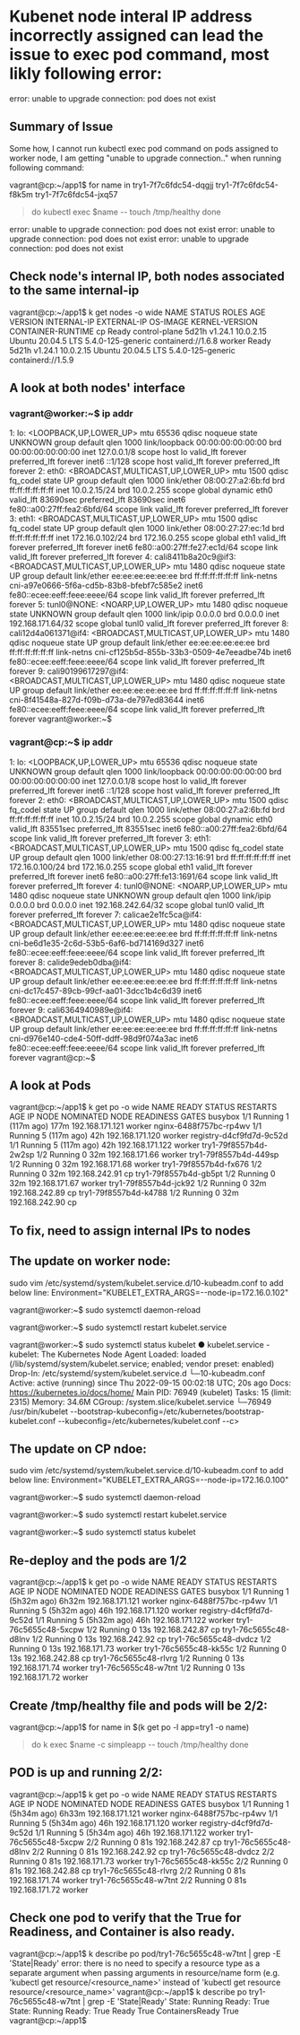 # Kubenet node interal IP address incorrectly assigned can lead the issue to exec pod command, most likly following error:
   error: unable to upgrade connection: pod does not exist

## Summary of Issue
Some how, I cannot run kubectl exec pod command on pods assigned to worker node, I am getting "unable to upgrade connection.." when running following command:

vagrant@cp:~/app1$ for name in try1-7f7c6fdc54-dqgjj try1-7f7c6fdc54-f8k5m try1-7f7c6fdc54-jxq57
>do 
>kubectl exec $name -- touch /tmp/healthy
>done

error: unable to upgrade connection: pod does not exist
error: unable to upgrade connection: pod does not exist
error: unable to upgrade connection: pod does not exist

## Check node's internal IP, both nodes associated to the same internal-ip

vagrant@cp:~/app1$ k get nodes -o wide
NAME     STATUS   ROLES           AGE     VERSION   INTERNAL-IP   EXTERNAL-IP   OS-IMAGE             KERNEL-VERSION      CONTAINER-RUNTIME
cp       Ready    control-plane   5d21h   v1.24.1   10.0.2.15     <none>        Ubuntu 20.04.5 LTS   5.4.0-125-generic   containerd://1.6.8
worker   Ready    <none>          5d21h   v1.24.1   10.0.2.15     <none>        Ubuntu 20.04.5 LTS   5.4.0-125-generic   containerd://1.5.9

## A look at both nodes' interface
### vagrant@worker:~$ ip addr
1: lo: <LOOPBACK,UP,LOWER_UP> mtu 65536 qdisc noqueue state UNKNOWN group default qlen 1000
    link/loopback 00:00:00:00:00:00 brd 00:00:00:00:00:00
    inet 127.0.0.1/8 scope host lo
       valid_lft forever preferred_lft forever
    inet6 ::1/128 scope host
       valid_lft forever preferred_lft forever
2: eth0: <BROADCAST,MULTICAST,UP,LOWER_UP> mtu 1500 qdisc fq_codel state UP group default qlen 1000
    link/ether 08:00:27:a2:6b:fd brd ff:ff:ff:ff:ff:ff
    inet 10.0.2.15/24 brd 10.0.2.255 scope global dynamic eth0
       valid_lft 83690sec preferred_lft 83690sec
    inet6 fe80::a00:27ff:fea2:6bfd/64 scope link
       valid_lft forever preferred_lft forever
3: eth1: <BROADCAST,MULTICAST,UP,LOWER_UP> mtu 1500 qdisc fq_codel state UP group default qlen 1000
    link/ether 08:00:27:27:ec:1d brd ff:ff:ff:ff:ff:ff
    inet 172.16.0.102/24 brd 172.16.0.255 scope global eth1
       valid_lft forever preferred_lft forever
    inet6 fe80::a00:27ff:fe27:ec1d/64 scope link
       valid_lft forever preferred_lft forever
4: cali8411b8a20c9@if3: <BROADCAST,MULTICAST,UP,LOWER_UP> mtu 1480 qdisc noqueue state UP group default
    link/ether ee:ee:ee:ee:ee:ee brd ff:ff:ff:ff:ff:ff link-netns cni-a97e0666-5f6a-cd5b-83b8-bfebf7c585e2
    inet6 fe80::ecee:eeff:feee:eeee/64 scope link
       valid_lft forever preferred_lft forever
5: tunl0@NONE: <NOARP,UP,LOWER_UP> mtu 1480 qdisc noqueue state UNKNOWN group default qlen 1000
    link/ipip 0.0.0.0 brd 0.0.0.0
    inet 192.168.171.64/32 scope global tunl0
       valid_lft forever preferred_lft forever
8: cali12d4a061371@if4: <BROADCAST,MULTICAST,UP,LOWER_UP> mtu 1480 qdisc noqueue state UP group default
    link/ether ee:ee:ee:ee:ee:ee brd ff:ff:ff:ff:ff:ff link-netns cni-cf125b5d-855b-33b3-0509-4e7eeadbe74b
    inet6 fe80::ecee:eeff:feee:eeee/64 scope link
       valid_lft forever preferred_lft forever
9: cali90199617297@if4: <BROADCAST,MULTICAST,UP,LOWER_UP> mtu 1480 qdisc noqueue state UP group default
    link/ether ee:ee:ee:ee:ee:ee brd ff:ff:ff:ff:ff:ff link-netns cni-8f41548a-827d-f09b-d73a-de797ed83644
    inet6 fe80::ecee:eeff:feee:eeee/64 scope link
       valid_lft forever preferred_lft forever
vagrant@worker:~$


### vagrant@cp:~$ ip addr
1: lo: <LOOPBACK,UP,LOWER_UP> mtu 65536 qdisc noqueue state UNKNOWN group default qlen 1000
    link/loopback 00:00:00:00:00:00 brd 00:00:00:00:00:00
    inet 127.0.0.1/8 scope host lo
       valid_lft forever preferred_lft forever
    inet6 ::1/128 scope host
       valid_lft forever preferred_lft forever
2: eth0: <BROADCAST,MULTICAST,UP,LOWER_UP> mtu 1500 qdisc fq_codel state UP group default qlen 1000
    link/ether 08:00:27:a2:6b:fd brd ff:ff:ff:ff:ff:ff
    inet 10.0.2.15/24 brd 10.0.2.255 scope global dynamic eth0
       valid_lft 83551sec preferred_lft 83551sec
    inet6 fe80::a00:27ff:fea2:6bfd/64 scope link
       valid_lft forever preferred_lft forever
3: eth1: <BROADCAST,MULTICAST,UP,LOWER_UP> mtu 1500 qdisc fq_codel state UP group default qlen 1000
    link/ether 08:00:27:13:16:91 brd ff:ff:ff:ff:ff:ff
    inet 172.16.0.100/24 brd 172.16.0.255 scope global eth1
       valid_lft forever preferred_lft forever
    inet6 fe80::a00:27ff:fe13:1691/64 scope link
       valid_lft forever preferred_lft forever
4: tunl0@NONE: <NOARP,UP,LOWER_UP> mtu 1480 qdisc noqueue state UNKNOWN group default qlen 1000
    link/ipip 0.0.0.0 brd 0.0.0.0
    inet 192.168.242.64/32 scope global tunl0
       valid_lft forever preferred_lft forever
7: calicae2e1fc5ca@if4: <BROADCAST,MULTICAST,UP,LOWER_UP> mtu 1480 qdisc noqueue state UP group default
    link/ether ee:ee:ee:ee:ee:ee brd ff:ff:ff:ff:ff:ff link-netns cni-be6d1e35-2c6d-53b5-6af6-bd714169d327
    inet6 fe80::ecee:eeff:feee:eeee/64 scope link
       valid_lft forever preferred_lft forever
8: calide9edeb0dba@if4: <BROADCAST,MULTICAST,UP,LOWER_UP> mtu 1480 qdisc noqueue state UP group default
    link/ether ee:ee:ee:ee:ee:ee brd ff:ff:ff:ff:ff:ff link-netns cni-dc17c457-89cb-99cf-aa01-3dcc1b4c6d39
    inet6 fe80::ecee:eeff:feee:eeee/64 scope link
       valid_lft forever preferred_lft forever
9: cali6364940989e@if4: <BROADCAST,MULTICAST,UP,LOWER_UP> mtu 1480 qdisc noqueue state UP group default
    link/ether ee:ee:ee:ee:ee:ee brd ff:ff:ff:ff:ff:ff link-netns cni-d976e140-cde4-50ff-ddff-98d9f074a3ac
    inet6 fe80::ecee:eeff:feee:eeee/64 scope link
       valid_lft forever preferred_lft forever
vagrant@cp:~$


## A look at Pods
vagrant@cp:~/app1$ k get po -o wide
NAME                       READY   STATUS    RESTARTS       AGE    IP                NODE     NOMINATED NODE   READINESS GATES
busybox                    1/1     Running   1 (117m ago)   177m   192.168.171.121   worker   <none>           <none>
nginx-6488f757bc-rp4wv     1/1     Running   5 (117m ago)   42h    192.168.171.120   worker   <none>           <none>
registry-d4cf9fd7d-9c52d   1/1     Running   5 (117m ago)   42h    192.168.171.122   worker   <none>           <none>
try1-79f8557b4d-2w2sp      1/2     Running   0              32m    192.168.171.66    worker   <none>           <none>
try1-79f8557b4d-449sp      1/2     Running   0              32m    192.168.171.68    worker   <none>           <none>
try1-79f8557b4d-fx676      1/2     Running   0              32m    192.168.242.91    cp       <none>           <none>
try1-79f8557b4d-gb5pt      1/2     Running   0              32m    192.168.171.67    worker   <none>           <none>
try1-79f8557b4d-jck92      1/2     Running   0              32m    192.168.242.89    cp       <none>           <none>
try1-79f8557b4d-k4788      1/2     Running   0              32m    192.168.242.90    cp       <none>           <none>

## To fix, need to assign internal IPs to nodes

## The update on worker node:

sudo vim /etc/systemd/system/kubelet.service.d/10-kubeadm.conf to add below line:
Environment="KUBELET_EXTRA_ARGS=--node-ip=172.16.0.102"

vagrant@worker:~$ sudo systemctl daemon-reload

vagrant@worker:~$ sudo systemctl restart kubelet.service

vagrant@worker:~$ sudo systemctl status kubelet
● kubelet.service - kubelet: The Kubernetes Node Agent
     Loaded: loaded (/lib/systemd/system/kubelet.service; enabled; vendor preset: enabled)
    Drop-In: /etc/systemd/system/kubelet.service.d
             └─10-kubeadm.conf
     Active: active (running) since Thu 2022-09-15 00:02:18 UTC; 20s ago
       Docs: https://kubernetes.io/docs/home/
   Main PID: 76949 (kubelet)
      Tasks: 15 (limit: 2315)
     Memory: 34.6M
     CGroup: /system.slice/kubelet.service
             └─76949 /usr/bin/kubelet --bootstrap-kubeconfig=/etc/kubernetes/bootstrap-kubelet.conf --kubeconfig=/etc/kubernetes/kubelet.conf --c>

## The update on CP ndoe:

sudo vim /etc/systemd/system/kubelet.service.d/10-kubeadm.conf to add below line:
Environment="KUBELET_EXTRA_ARGS=--node-ip=172.16.0.100"

vagrant@worker:~$ sudo systemctl daemon-reload

vagrant@worker:~$ sudo systemctl restart kubelet.service

vagrant@worker:~$ sudo systemctl status kubelet

## Re-deploy  and the pods are 1/2

vagrant@cp:~/app1$ k get po -o wide
NAME                       READY   STATUS    RESTARTS        AGE     IP                NODE     NOMINATED NODE   READINESS GATES
busybox                    1/1     Running   1 (5h32m ago)   6h32m   192.168.171.121   worker   <none>           <none>
nginx-6488f757bc-rp4wv     1/1     Running   5 (5h32m ago)   46h     192.168.171.120   worker   <none>           <none>
registry-d4cf9fd7d-9c52d   1/1     Running   5 (5h32m ago)   46h     192.168.171.122   worker   <none>           <none>
try1-76c5655c48-5xcpw      1/2     Running   0               13s     192.168.242.87    cp       <none>           <none>
try1-76c5655c48-d8lnv      1/2     Running   0               13s     192.168.242.92    cp       <none>           <none>
try1-76c5655c48-dvdcz      1/2     Running   0               13s     192.168.171.73    worker   <none>           <none>
try1-76c5655c48-kk55c      1/2     Running   0               13s     192.168.242.88    cp       <none>           <none>
try1-76c5655c48-rlvrg      1/2     Running   0               13s     192.168.171.74    worker   <none>           <none>
try1-76c5655c48-w7tnt      1/2     Running   0               13s     192.168.171.72    worker   <none>           <none>

## Create /tmp/healthy file and pods will be 2/2:

vagrant@cp:~/app1$ for name in $(k get po -l app=try1 -o name)
> do
> k exec $name -c simpleapp -- touch /tmp/healthy
> done


## POD is up and running 2/2:
vagrant@cp:~/app1$ k get po -o wide
NAME                       READY   STATUS    RESTARTS        AGE     IP                NODE     NOMINATED NODE   READINESS GATES
busybox                    1/1     Running   1 (5h34m ago)   6h33m   192.168.171.121   worker   <none>           <none>
nginx-6488f757bc-rp4wv     1/1     Running   5 (5h34m ago)   46h     192.168.171.120   worker   <none>           <none>
registry-d4cf9fd7d-9c52d   1/1     Running   5 (5h34m ago)   46h     192.168.171.122   worker   <none>           <none>
try1-76c5655c48-5xcpw      2/2     Running   0               81s     192.168.242.87    cp       <none>           <none>
try1-76c5655c48-d8lnv      2/2     Running   0               81s     192.168.242.92    cp       <none>           <none>
try1-76c5655c48-dvdcz      2/2     Running   0               81s     192.168.171.73    worker   <none>           <none>
try1-76c5655c48-kk55c      2/2     Running   0               81s     192.168.242.88    cp       <none>           <none>
try1-76c5655c48-rlvrg      2/2     Running   0               81s     192.168.171.74    worker   <none>           <none>
try1-76c5655c48-w7tnt      2/2     Running   0               81s     192.168.171.72    worker   <none>           <none>

## Check one pod to verify that the True for Readiness, and Container is also ready.
vagrant@cp:~/app1$ k describe po pod/try1-76c5655c48-w7tnt | grep -E 'State|Ready'
error: there is no need to specify a resource type as a separate argument when passing arguments in resource/name form (e.g. 'kubectl get resource/<resource_name>' instead of 'kubectl get resource resource/<resource_name>'
vagrant@cp:~/app1$ k describe po try1-76c5655c48-w7tnt | grep -E 'State|Ready'
    State:          Running
    Ready:          True
    State:          Running
    Ready:          True
  Ready             True
  ContainersReady   True
vagrant@cp:~/app1$

